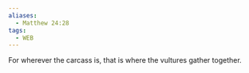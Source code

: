```yaml
---
aliases:
  - Matthew 24:28
tags:
  - WEB
---
```

For wherever the carcass is, that is where the vultures gather together.